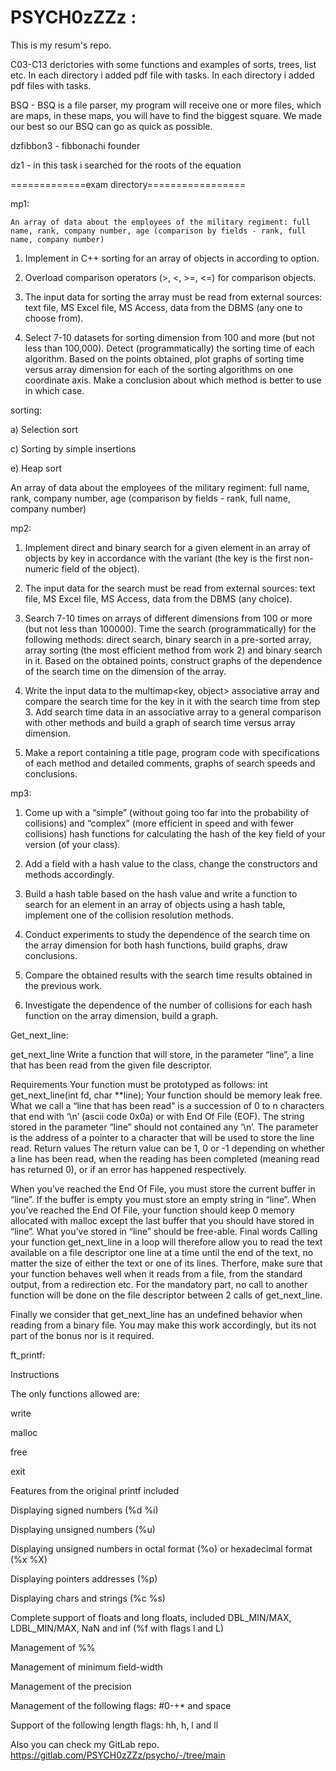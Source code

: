 # PSYCH0zZZz :
This is my resum's repo.

C03-C13 derictories with some functions and examples of sorts, trees, list etc. In each directory i added pdf file with tasks. In each directory i added pdf files with tasks.


BSQ - BSQ is a file parser, my program will receive one or more files, which are maps, in these maps, you will have to find the biggest square. We made our best so our BSQ can go as quick as possible.

dzfibbon3 - fibbonachi founder

dz1 - in this task i searched for the roots of the equation


=============exam directory=================

mp1:

    An array of data about the employees of the military regiment: full name, rank, company number, age (comparison by fields - rank, full name, company number)
    
1) Implement in C++ sorting for an array of objects in
according to option.

2) Overload comparison operators (>, <, >=, <=) for comparison
objects.

3) The input data for sorting the array must be read from
external sources: text file, MS Excel file, MS Access,
data from the DBMS (any one to choose from).

4) Select 7-10 datasets for sorting dimension from 100 and
more (but not less than 100,000). Detect (programmatically) the sorting time of each algorithm. Based on the points obtained, plot graphs of sorting time versus array dimension for each of the sorting algorithms on one coordinate axis. Make a conclusion about which method is better to use in which case.

sorting:

a) Selection sort

c) Sorting by simple insertions

e) Heap sort

An array of data about the employees of the military regiment: full name, rank, company number, age (comparison by fields - rank, full name, company number)


mp2:

1) Implement direct and binary search for a given element in an array of objects by key in accordance with the variant (the key is the first non-numeric field of the object).


2) The input data for the search must be read from external sources: text file, MS Excel file, MS Access, data from the DBMS (any choice).


3) Search 7-10 times on arrays of different dimensions from 100 or more (but not less than 100000). Time the search (programmatically) for the following methods: direct search, binary search in a pre-sorted array, array sorting (the most efficient method from work 2) and binary search in it. Based on the obtained points, construct graphs of the dependence of the search time on the dimension of the array.


4) Write the input data to the multimap<key, object> associative array and compare the search time for the key in it with the search time from step 3. Add search time data in an associative array to a general comparison with other methods and build a graph of search time versus array dimension.


5) Make a report containing a title page, program code with specifications of each method and detailed comments, graphs of search speeds and conclusions.

mp3:

1) Come up with a “simple” (without going too far into the probability of collisions) and “complex” (more efficient in speed and with fewer collisions) hash functions for calculating the hash of the key field of your version (of your class).


2) Add a field with a hash value to the class, change the constructors and methods accordingly.


3) Build a hash table based on the hash value and write a function to search for an element in an array of objects using a hash table, implement one of the collision resolution methods.


4) Conduct experiments to study the dependence of the search time on the array dimension for both hash functions, build graphs, draw conclusions.


5) Compare the obtained results with the search time results obtained in the previous work.


6) Investigate the dependence of the number of collisions for each hash function on the array dimension, build a graph.

Get_next_line:

get_next_line
Write a function that will store, in the parameter “line”, a line that has been read from the given file descriptor.

Requirements
Your function must be prototyped as follows: int get_next_line(int fd, char **line);
Your function should be memory leak free.
What we call a “line that has been read” is a succession of 0 to n characters that end with ‘\n’ (ascii code 0x0a) or with End Of File (EOF).
The string stored in the parameter “line” should not contained any ‘\n’.
The parameter is the address of a pointer to a character that will be used to store the line read.
Return values
The return value can be 1, 0 or -1 depending on whether a line has been read, when the reading has been completed (meaning read has returned 0), or if an error has happened respectively.

When you’ve reached the End Of File, you must store the current buffer in “line”. If the buffer is empty you must store an empty string in “line”.
When you’ve reached the End Of File, your function should keep 0 memory allocated with malloc except the last buffer that you should have stored in “line”.
What you’ve stored in “line” should be free-able.
Final words
Calling your function get_next_line in a loop will therefore allow you to read the text available on a file descriptor one line at a time until the end of the text, no matter the size of either the text or one of its lines. Therfore, make sure that your function behaves well when it reads from a file, from the standard output, from a redirection etc. For the mandatory part, no call to another function will be done on the file descriptor between 2 calls of get_next_line.

Finally we consider that get_next_line has an undefined behavior when reading from a binary file. You may make this work accordingly, but its not part of the bonus nor is it required.

ft_printf:

Instructions

The only functions allowed are:


write

malloc

free

exit


Features from the original printf included

Displaying signed numbers (%d %i)

Displaying unsigned numbers (%u)

Displaying unsigned numbers in octal format (%o) or hexadecimal format (%x %X)

Displaying pointers addresses (%p)

Displaying chars and strings (%c %s)

Complete support of floats and long floats, included DBL_MIN/MAX, LDBL_MIN/MAX, NaN and inf (%f with flags l and L)

Management of %%

Management of minimum field-width

Management of the precision

Management of the following flags: #0-+* and space

Support of the following length flags: hh, h, l and ll

Also you can check my GitLab repo.
https://gitlab.com/PSYCH0zZZz/psycho/-/tree/main
